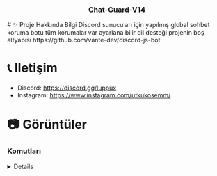 <p align="center">
  <h3 align="center">Chat-Guard-V14</h3>
#  ✨ Proje Hakkında Bilgi
Discord sunucuları için yapılmış global sohbet koruma botu tüm korumalar var ayarlana bilir dil desteği projenin boş altyapısı https://github.com/vante-dev/discord-js-bot



# 📞 Iletişim

-   Discord: https://discord.gg/luppux
-   Instagram: https://www.instagram.com/utkukosemm/

# 📷 Görüntüler

### Komutları
<details>
  <img width="450" alt="image" src="https://cdn.discordapp.com/attachments/1069288174599282749/1176273048710684722/image.png?ex=656e44a4&is=655bcfa4&hm=e8c1f3c10775ddcd9f4079f49d5211aed776c678c6b2e67aecc47e439fb50372&">
  <img width="450" alt="image" src="https://cdn.discordapp.com/attachments/1069288174599282749/1176273258455253162/image.png?ex=656e44d6&is=655bcfd6&hm=17fdd66bfe13cf9eaeb9d64e4feefa3afe089beaba02b7007a58766eb937b828&">
  <img width="450" alt="image" src="https://cdn.discordapp.com/attachments/1069288174599282749/1176273348334997645/image.png?ex=656e44ec&is=655bcfec&hm=3f9cb1c3e252e51649bef7c42e90c6ec1de2e83820a3522b29ad3588b02700ca&">
<img width="450" alt="image" src="https://cdn.discordapp.com/attachments/1078408656678301776/1176273419214536805/image.png?ex=656e44fd&is=655bcffd&hm=31b215e74164ea65791852aadfc9700b0b99b76e971884c22bf13640657e7007&">
<img width="450" alt="image" src="https://cdn.discordapp.com/attachments/1078408656678301776/1176273550651428874/image.png?ex=656e451c&is=655bd01c&hm=7b3ede09ca567718685f4536463a08428ccf7d44e5a605d9d457fc8d805f9d49&">
<img width="450" alt="image" src="https://cdn.discordapp.com/attachments/1135127966284783616/1176273698764881990/image.png?ex=656e453f&is=655bd03f&hm=f89d209bf8056f3c02a908a5a44698dbc102d20fd624ad0d4d75990434924d71&">
</details>
